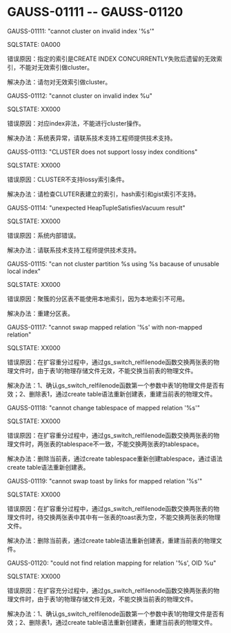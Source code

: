 # GAUSS-01111 -- GAUSS-01120

GAUSS-01111: "cannot cluster on invalid index '%s'"

SQLSTATE: 0A000

错误原因：指定的索引是CREATE INDEX CONCURRENTLY失败后遗留的无效索引，不能对无效索引做cluster。

解决办法：请勿对无效索引做cluster。

GAUSS-01112: "cannot cluster on invalid index %u"

SQLSTATE: XX000

错误原因：对应index非法，不能进行cluster操作。

解决办法：系统表异常，请联系技术支持工程师提供技术支持。

GAUSS-01113: "CLUSTER does not support lossy index conditions"

SQLSTATE: XX000

错误原因：CLUSTER不支持lossy索引条件。

解决办法：请检查CLUTER表建立的索引，hash索引和gist索引不支持。

GAUSS-01114: "unexpected HeapTupleSatisfiesVacuum result"

SQLSTATE: XX000

错误原因：系统内部错误。

解决办法：请联系技术支持工程师提供技术支持。

GAUSS-01115: "can not cluster partition %s using %s bacause of unusable local index"

SQLSTATE: XX000

错误原因：聚簇的分区表不能使用本地索引，因为本地索引不可用。

解决办法：重建分区表。

GAUSS-01117: "cannot swap mapped relation '%s' with non-mapped relation"

SQLSTATE: XX000

错误原因：在扩容重分过程中，通过gs\_switch\_relfilenode函数交换两张表的物理文件时，由于表1的物理存储文件无效，不能交换当前表的物理文件。

解决办法：1、确认gs\_switch\_relfilenode函数第一个参数中表1的物理文件是否有效；2、删除表1，通过create table语法重新创建表，重建当前表的物理文件。

GAUSS-01118: "cannot change tablespace of mapped relation '%s'"

SQLSTATE: XX000

错误原因：在扩容重分过程中，通过gs\_switch\_relfilenode函数交换两张表的物理文件时，两张表的tablespace不一致，不能交换两张表的tablespace。

解决办法：删除当前表，通过create tablespace重新创建tablespace，通过语法create table语法重新创建表。

GAUSS-01119: "cannot swap toast by links for mapped relation '%s'"

SQLSTATE: XX000

错误原因：在扩容重分过程中，通过gs\_switch\_relfilenode函数交换两张表的物理文件时，待交换两张表中其中有一张表的toast表为空，不能交换两张表的物理文件。

解决办法：删除当前表，通过create table语法重新创建表，重建当前表的物理文件。

GAUSS-01120: "could not find relation mapping for relation '%s', OID %u"

SQLSTATE: XX000

错误原因：在扩容充分过程中，通过gs\_switch\_relfilenode函数交换两张表的物理文件时，由于表1的物理存储文件无效，不能交换当前表的物理文件。

解决办法：1、确认gs\_switch\_relfilenode函数第一个参数中表1的物理文件是否有效；2、删除表1，通过create table语法重新创建表，重建当前表的物理文件。

